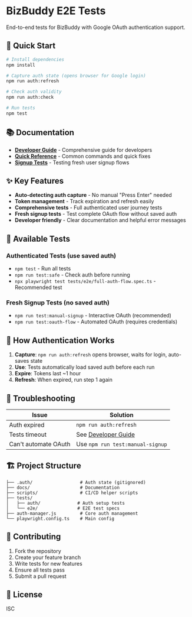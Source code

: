 # BizBuddy E2E Tests

End-to-end tests for BizBuddy with Google OAuth authentication support.

## 🚀 Quick Start

```bash
# Install dependencies
npm install

# Capture auth state (opens browser for Google login)
npm run auth:refresh

# Check auth validity
npm run auth:check

# Run tests
npm test
```

## 📚 Documentation

- **[Developer Guide](docs/DEVELOPER_GUIDE.md)** - Comprehensive guide for developers
- **[Quick Reference](docs/QUICK_REFERENCE.md)** - Common commands and quick fixes
- **[Signup Tests](SIGNUP_TESTS.md)** - Testing fresh user signup flows

## ✨ Key Features

- **Auto-detecting auth capture** - No manual "Press Enter" needed
- **Token management** - Track expiration and refresh easily  
- **Comprehensive tests** - Full authenticated user journey tests
- **Fresh signup tests** - Test complete OAuth flow without saved auth
- **Developer friendly** - Clear documentation and helpful error messages

## 🧪 Available Tests

### Authenticated Tests (use saved auth)
- `npm test` - Run all tests
- `npm run test:safe` - Check auth before running
- `npx playwright test tests/e2e/full-auth-flow.spec.ts` - Recommended test

### Fresh Signup Tests (no saved auth)
- `npm run test:manual-signup` - Interactive OAuth (recommended)
- `npm run test:oauth-flow` - Automated OAuth (requires credentials)

## 🔑 How Authentication Works

1. **Capture**: `npm run auth:refresh` opens browser, waits for login, auto-saves state
2. **Use**: Tests automatically load saved auth before each run
3. **Expire**: Tokens last ~1 hour
4. **Refresh**: When expired, run step 1 again

## 🐛 Troubleshooting

| Issue | Solution |
|-------|----------|
| Auth expired | `npm run auth:refresh` |
| Tests timeout | See [Developer Guide](docs/DEVELOPER_GUIDE.md#troubleshooting) |
| Can't automate OAuth | Use `npm run test:manual-signup` |

## 🏗️ Project Structure

```
├── .auth/                  # Auth state (gitignored)
├── docs/                   # Documentation
├── scripts/                # CI/CD helper scripts
├── tests/
│   ├── auth/              # Auth setup tests
│   └── e2e/               # E2E test specs
├── auth-manager.js         # Core auth management
└── playwright.config.ts    # Main config
```

## 🤝 Contributing

1. Fork the repository
2. Create your feature branch
3. Write tests for new features
4. Ensure all tests pass
5. Submit a pull request

## 📝 License

ISC